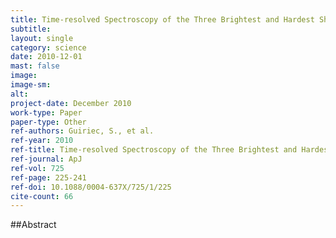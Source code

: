 ```yaml
---
title: Time-resolved Spectroscopy of the Three Brightest and Hardest Short Gamma-ray Bursts Observed with the Fermi Gamma-ray Burst Monitor
subtitle: 
layout: single
category: science
date: 2010-12-01
mast: false
image: 
image-sm: 
alt: 
project-date: December 2010
work-type: Paper
paper-type: Other
ref-authors: Guiriec, S., et al.
ref-year: 2010
ref-title: Time-resolved Spectroscopy of the Three Brightest and Hardest Short Gamma-ray Bursts Observed with the Fermi Gamma-ray Burst Monitor
ref-journal: ApJ
ref-vol: 725
ref-page: 225-241
ref-doi: 10.1088/0004-637X/725/1/225
cite-count: 66
---
```



##Abstract
